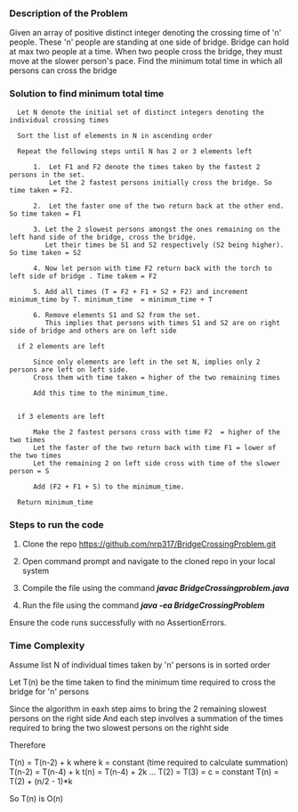 
<h3> Description of the Problem </h3>

Given an array of positive distinct integer denoting the crossing time of 'n' people. These 'n' people are standing at one side of bridge. Bridge can hold at max two people at a time. When two people cross the bridge, they must move at the slower person's pace. Find the minimum total time in which all persons can cross the bridge

<h3> Solution to find minimum total time </h3>

      Let N denote the initial set of distinct integers denoting the individual crossing times
      
      Sort the list of elements in N in ascending order
      
      Repeat the following steps until N has 2 or 3 elements left
      
          1.  Let F1 and F2 denote the times taken by the fastest 2 persons in the set. 
              Let the 2 fastest persons initially cross the bridge. So time taken = F2.
              
          2.  Let the faster one of the two return back at the other end. So time taken = F1
              
          3. Let the 2 slowest persons amongst the ones remaining on the left hand side of the bridge, cross the bridge.
             Let their times be S1 and S2 respectively (S2 being higher). So time taken = S2
             
          4. Now let person with time F2 return back with the torch to left side of bridge . Time takem = F2
          
          5. Add all times (T = F2 + F1 + S2 + F2) and increment minimum_time by T. minimum_time  = minimum_time + T
          
          6. Remove elements S1 and S2 from the set. 
             This implies that persons with times S1 and S2 are on right side of bridge and others are on left side

      if 2 elements are left 
          
          Since only elements are left in the set N, implies only 2 persons are left on left side. 
          Cross them with time taken = higher of the two remaining times
          
          Add this time to the minimum_time.

          
      if 3 elements are left
      
          Make the 2 fastest persons cross with time F2  = higher of the two times
          Let the faster of the two return back with time F1 = lower of the two times
          Let the remaining 2 on left side cross with time of the slower person = S
      
          Add (F2 + F1 + S) to the minimum_time.
      
      Return minimum_time
      
      
<h3> Steps to run the code </h3>

1.  Clone the repo https://github.com/nrp317/BridgeCrossingProblem.git

2.  Open command prompt and navigate to the cloned repo in your local system

3.  Compile the file using the command <b><i>javac BridgeCrossingproblem.java</i></b> 

4.  Run the file using the command <b><i>java -ea BridgeCrossingProblem</i></b>

Ensure the code runs successfully with no AssertionErrors.


<h3> Time Complexity </h3>

Assume list N of individual times taken by 'n' persons is in sorted order

Let T(n) be the time taken to find the minimum time required to cross the bridge for 'n' persons 

Since the algorithm in eaxh step aims to bring the 2 remaining slowest persons on the right side
And each step involves a summation of the times required to bring the two slowest persons on the righht side

Therefore

T(n) = T(n-2) + k where k = constant (time required to calculate summation)
T(n-2) = T(n-4) + k
t(n) = T(n-4) + 2k
...
T(2) = T(3) = c = constant
T(n) = T(2) + (n/2 - 1)*k

So T(n) is O(n) 
